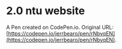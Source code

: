 # 2.0 ntu website

A Pen created on CodePen.io. Original URL: [https://codepen.io/jerrbearo/pen/rNbyqEN](https://codepen.io/jerrbearo/pen/rNbyqEN).

